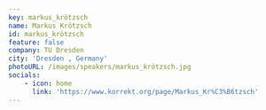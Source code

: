 ```yaml
---
key: markus_krötzsch 
name: Markus Krötzsch
id: markus_krötzsch 
feature: false
company: TU Dresden
city: 'Dresden , Germany'
photoURL: /images/speakers/markus_krötzsch.jpg
socials: 
    - icon: home
      link: 'https://www.korrekt.org/page/Markus_Kr%C3%B6tzsch'
---
```

